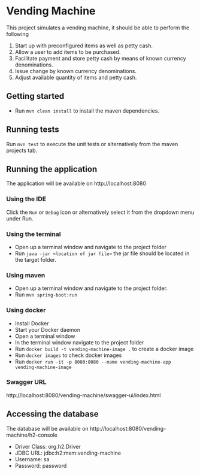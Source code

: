 # Vending Machine
This project simulates a vending machine, it should be able to perform the following

1.	Start up with preconfigured items as well as petty cash.
2.	Allow a user to add items to be purchased.
3.	Facilitate payment and store petty cash by means of known currency denominations.
4.	Issue change by known currency denominations.
5.	Adjust available quantity of items and petty cash.

## Getting started
- Run `mvn clean install` to install the maven dependencies.

## Running tests
Run `mvn test` to execute the unit tests or alternatively from the maven projects tab.

## Running the application
The application will be available on http://localhost:8080

### Using the IDE
Click the `Run` or `Debug` icon or alternatively select it from the dropdown menu under Run.

### Using the terminal
- Open up a terminal window and navigate to the project folder
- Run `java -jar <location of jar file>` the jar file should be located in the target folder.

### Using maven
- Open up a terminal window and navigate to the project folder.
- Run `mvn spring-boot:run`

### Using docker
- Install Docker
- Start your Docker daemon
- Open a terminal window
- In the terminal window navigate to the project folder
- Run `docker build -t vending-machine-image .` to create a docker image
- Run `docker images` to check docker images
- Run `docker run -it -p 8080:8080 --name vending-machine-app vending-machine-image`

### Swagger URL
http://localhost:8080/vending-machine/swagger-ui/index.html

## Accessing the database

The database will be available on http://localhost:8080/vending-machine/h2-console
- Driver Class: org.h2.Driver
- JDBC URL: jdbc:h2:mem:vending-machine
- Username: sa
- Password: password